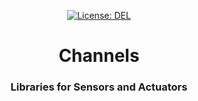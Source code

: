 <p align="center">
    <a target="_blank" href="https://github.com/aveled/channels/blob/master/LICENSE">
        <img src="https://img.shields.io/badge/license-DEL-blue.svg?colorB=1380C3&style=for-the-badge" alt="License: DEL">
    </a>
</p>



<h1 align="center">
    Channels
</h1>



<h3 align="center">
    Libraries for Sensors and Actuators
</h3>
